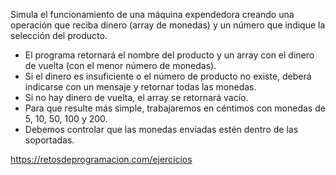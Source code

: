   Simula el funcionamiento de una máquina expendedora creando una operación que reciba dinero (array de monedas) y un número que indique la selección del producto.
   - El programa retornará el nombre del producto y un array con el dinero
    de vuelta (con el menor número de monedas).
   - Si el dinero es insuficiente o el número de producto no existe,
    deberá indicarse con un mensaje y retornar todas las monedas.
   - Si no hay dinero de vuelta, el array se retornará vacío.
   - Para que resulte más simple, trabajaremos en céntimos con monedas
    de 5, 10, 50, 100 y 200.
   - Debemos controlar que las monedas enviadas estén dentro de las soportadas.

https://retosdeprogramacion.com/ejercicios
